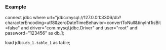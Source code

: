 ### Example
connect jdbc where
url="jdbc:mysql://127.0.0.1:3306/db?characterEncoding=utf8&zeroDateTimeBehavior=convertToNull&tinyInt1isBit=false"
and driver="com.mysql.jdbc.Driver"
and user="root"
and password="123456"
as db_1;

load jdbc.`db_1.table_1` as table;
